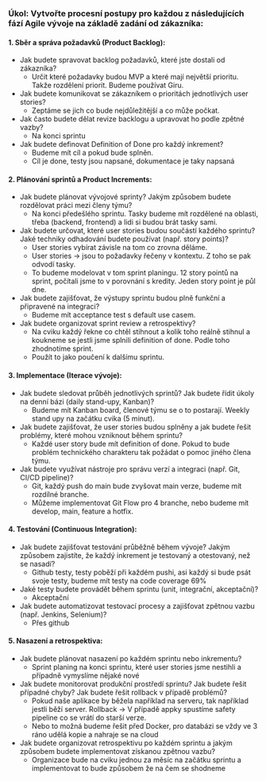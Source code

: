 ### Úkol: Vytvořte procesní postupy pro každou z následujících fází Agile vývoje na základě zadání od zákazníka:

#### 1. Sběr a správa požadavků (Product Backlog):
- Jak budete spravovat backlog požadavků, které jste dostali od zákazníka?
    - Určit které požadavky budou MVP a které mají největší prioritu. Takže rozdělení priorit. Budeme používat Giru.
- Jak budete komunikovat se zákazníkem o prioritách jednotlivých user stories?
    - Zeptáme se jich co bude nejdůležitější a co může počkat. 
- Jak často budete dělat revize backlogu a upravovat ho podle zpětné vazby?
    - Na konci sprintu
- Jak budete definovat Definition of Done pro každý inkrement?
    - Budeme mít cíl a pokud bude splněn.
    - Cíl je done, testy jsou napsané, dokumentace je taky napsaná 

#### 2. Plánování sprintů a Product Increments:
- Jak budete plánovat vývojové sprinty? Jakým způsobem budete rozdělovat práci mezi členy týmu?
    - Na konci předešlého sprintu. Tasky budeme mít rozdělené na oblasti, třeba (backend, frontend) a lidi si budou brát tasky sami.
- Jak budete určovat, které user stories budou součástí každého sprintu? Jaké techniky odhadování budete používat (např. story points)?
    - User stories vybírat závisle na tom co zrovna děláme.
    - User stories -> jsou to požadavky řečeny v kontextu. Z toho se pak odvodí tasky. 
    - To budeme modelovat v tom sprint planingu. 12 story pointů na sprint, počítali jsme to v porovnání s kredity. Jeden story point je půl dne. 
- Jak budete zajišťovat, že výstupy sprintu budou plně funkční a připravené na integraci?
    - Budeme mít acceptance test s default use casem.
- Jak budete organizovat sprint review a retrospektivy?
    - Na cviku každý řekne co chtěl stihnout a kolik toho reálně stihnul a koukneme se jestli jsme splnili definition of done. Podle toho zhodnotíme sprint.
    - Použít to jako poučení k dalšímu sprintu.

#### 3. Implementace (Iterace vývoje):
- Jak budete sledovat průběh jednotlivých sprintů? Jak budete řídit úkoly na denní bázi (daily stand-upy, Kanban)?
    - Budeme mít Kanban board, členové týmu se o to postarají. Weekly stand upy na začátku cvika (5 minut). 
- Jak budete zajišťovat, že user stories budou splněny a jak budete řešit problémy, které mohou vzniknout během sprintu?
    - Každé user story bude mít definition of done. Pokud to bude problém technického charakteru tak požádat o pomoc jiného člena týmu.
- Jak budete využívat nástroje pro správu verzí a integraci (např. Git, CI/CD pipeline)?
    - Git, každý push do main bude zvyšovat main verze, budeme mít rozdílné branche.
    - Můžeme implementovat Git Flow pro 4 branche, nebo budeme mít develop, main, feature a hotfix.

#### 4. Testování (Continuous Integration):
- Jak budete zajišťovat testování průběžně během vývoje? Jakým způsobem zajistíte, že každý inkrement je testovaný a otestovaný, než se nasadí?
    - Github testy, testy poběží při každém pushi, asi každý si bude psát svoje testy, budeme mít testy na code coverage 69%
- Jaké testy budete provádět během sprintu (unit, integrační, akceptační)?
    - Akceptační 
- Jak budete automatizovat testovací procesy a zajišťovat zpětnou vazbu (např. Jenkins, Selenium)?
    - Přes github

#### 5. Nasazení a retrospektiva:
- Jak budete plánovat nasazení po každém sprintu nebo inkrementu?
    - Sprint planing na konci sprintu, které user stories jsme nestihli a případně vymyslíme nějaké nové
- Jak budete monitorovat produkční prostředí sprintu? Jak budete řešit případné chyby? Jak budete řešit rollback v případě problémů?
    - Pokud naše aplikace by běžela například na serveru, tak například jestli běží server. Rollback -> V případě appky spustíme safety pipeline co se vrátí do starší verze.
    - Nebo to možná budeme řešit před Docker, pro databázi se vždy ve 3 ráno udělá kopie a nahraje se na cloud
- Jak budete organizovat retrospektivu po každém sprintu a jakým způsobem budete implementovat získanou zpětnou vazbu?
    - Organizace bude na cviku jednou za měsíc na začátku sprintu a implementovat to bude způsobem že na čem se shodneme

